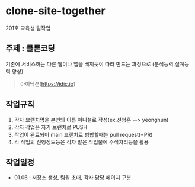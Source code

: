 # clone-site-together
201호 교육생 팀작업

## 주제 : 클론코딩
기존에 서비스하는 다른 웹이나 앱을 베끼듯이 따라 만드는 과정으로 (분석능력,설계능력 향상)
> 아이딕션(https://idic.io)

## 작업규칙
1. 각자 브랜치명을 본인의 이름 이니셜로 작성(ex.선영훈 --> yeonghun)
2. 각자 작업은 자기 브랜치로 PUSH
3. 작업이 완료되어 main 브랜치로 병합할때는 pull request(=PR)
4. 각 작업의 진행정도등은 각자 맡은 작업물에 주석처리등을 활용

## 작업일정
- 01.06 : 저장소 생성, 팀원 초대, 각자 담당 페이지 구분
